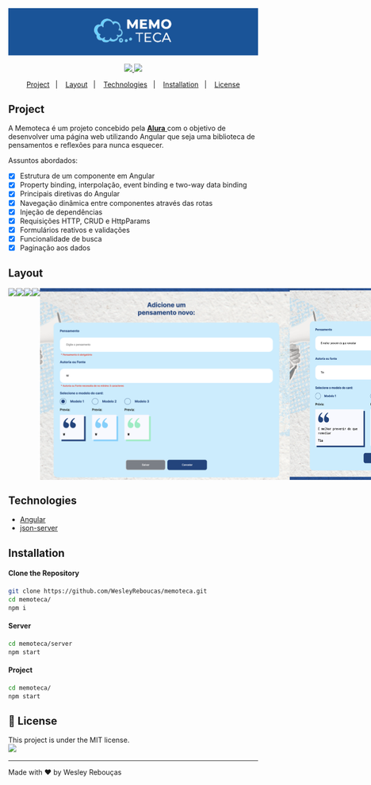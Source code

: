 
<div >
  <img src="src/assets/images/MomotecaBanner.png" width="1000px">
</div>

<p align="center">
	<a href="https://www.linkedin.com/in/wesley-andrade/">	
		<img src="https://img.shields.io/static/v1?label=&message=WesleyAndrade&color=199ffc&style=flat&logo=linkedin"/>
	</a>
	<a href="https://choosealicense.com/licenses/mit/">	
		<img src="https://img.shields.io/static/v1?label=License&message=MIT&color=199ffc&style=flat"/>
	</a>
</p>

<p align="center">
  <a href="#project">Project</a>&nbsp;&nbsp;&nbsp;|&nbsp;&nbsp;&nbsp;
  <a href="#layout">Layout</a>&nbsp;&nbsp;&nbsp;|&nbsp;&nbsp;&nbsp;
  <a href="#technologies">Technologies</a>&nbsp;&nbsp;&nbsp;|&nbsp;&nbsp;&nbsp;
  <a href="#installation">Installation</a>&nbsp;&nbsp;&nbsp;|&nbsp;&nbsp;&nbsp;
  <a href="#page_with_curl-license">License</a>
</p>

## Project

A Memoteca é um projeto concebido pela  <a href="https://www.alura.com.br/"> **Alura** </a> com o objetivo de desenvolver uma página web utilizando Angular que seja uma biblioteca de pensamentos e reflexões para nunca esquecer.

Assuntos abordados:

- [x] Estrutura de um componente em Angular
- [x] Property binding, interpolação, event binding e two-way data binding
- [x] Principais diretivas do Angular
- [x] Navegação dinâmica entre componentes através das rotas
- [x] Injeção de dependências
- [x] Requisições HTTP, CRUD e HttpParams
- [x] Formulários reativos e validações
- [x] Funcionalidade de busca
- [x] Paginação aos dados

## Layout

<div style="display: flex; flex-direction: 'row'; align-items: 'center';">
	<img src="src/assets/images/screenshot-home.png" width="1000px">
  <img src="src/assets/images/screenshot-search.png" width="1000px">
  <img src="src/assets/images/screenshot-favorites.png" width="1000px">
  <img src="src/assets/images/screenshot-pagination.png" width="1000px">
  <img src="src/assets/images/screenshot-add.png" width="1000px">
  <img src="src/assets/images/screenshot-edit.png" width="1000px">
  <img src="src/assets/images/screenshot-delete.png" width="1000px">
</div>

## Technologies

- [Angular](https://angular.io/)
- [json-server](https://github.com/typicode/json-server)
  
## Installation

#### Clone the Repository
```bash
git clone https://github.com/WesleyReboucas/memoteca.git
cd memoteca/
npm i
```

#### Server
```bash
cd memoteca/server
npm start
```

#### Project
```bash
cd memoteca/
npm start
```

## :page_with_curl: License

<div>
  This project is under the MIT license.   
</div>
<a href="https://choosealicense.com/licenses/mit/">
	<img src="https://img.shields.io/static/v1?label=License&message=2021&color=A31F34&style=flat"/>
</a>

---

Made with ♥ by Wesley Rebouças



